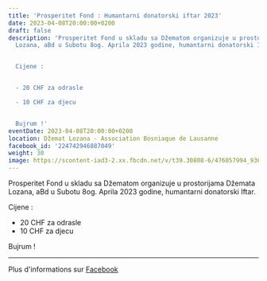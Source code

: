 ```yaml
---
title: 'Prosperitet Fond : Humantarni donatorski iftar 2023'
date: 2023-04-08T20:00:00+0200
draft: false
description: 'Prosperitet Fond u skladu sa Džematom organizuje u prostorijama Džemata
  Lozana, aBd u Subotu 8og. Aprila 2023 godine, humantarni donatorski Iftar.


  Cijene :


  - 20 CHF za odrasle

  - 10 CHF za djecu


  Bujrum !'
eventDate: 2023-04-08T20:00:00+0200
location: Džemat Lozana - Association Bosniaque de Lausanne
facebook_id: '224742946887049'
weight: 30
image: https://scontent-iad3-2.xx.fbcdn.net/v/t39.30808-6/476057994_936635281930405_1135964331823661885_n.jpg?_nc_cat=106&ccb=1-7&_nc_sid=9e60e4&_nc_ohc=frkDCXC9SNMQ7kNvwHepHIP&_nc_oc=Adm8VdXoJaBJqzhVe3R1kZXEH3pEhlKs_YrD9rbEM6Q-vRFSg1Tn2KTrlP1SQMM-gzU&_nc_zt=23&_nc_ht=scontent-iad3-2.xx&edm=ABTKTjYEAAAA&_nc_gid=szfKYSzN43wbH9ZeMrrDkQ&oh=00_AfdqoosnlZcKz60F_Kufq5o_Wzq-zp-fegxrY5EE3mW32g&oe=68F4E7FD
---
```


Prosperitet Fond u skladu sa Džematom organizuje u prostorijama Džemata Lozana, aBd u Subotu 8og. Aprila 2023 godine, humantarni donatorski Iftar.

Cijene :

- 20 CHF za odrasle
- 10 CHF za djecu

Bujrum !

---

Plus d'informations sur [Facebook](https://facebook.com/events/224742946887049)